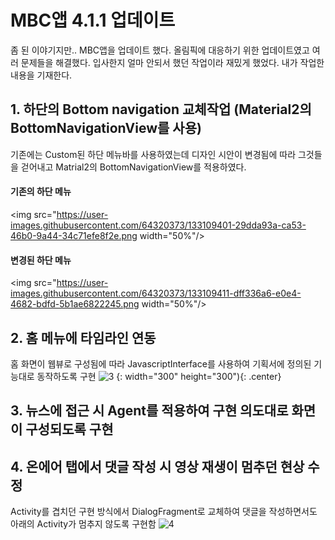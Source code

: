 MBC앱 4.1.1 업데이트
======
좀 된 이야기지만.. MBC앱을 업데이트 했다.
올림픽에 대응하기 위한 업데이트였고 여러 문제들을 해결했다.
입사한지 얼마 안되서 했던 작업이라 재밌게 했었다.
내가 작업한 내용을 기재한다.

## 1. 하단의 Bottom navigation 교체작업 (Material2의 BottomNavigationView를 사용)
기존에는 Custom된 하단 메뉴바를 사용하였는데 디자인 시안이 변경됨에 따라 그것들을 걷어내고 Matrial2의 BottomNavigationView를 적용하였다.
#### 기존의 하단 메뉴
<img src="https://user-images.githubusercontent.com/64320373/133109401-29dda93a-ca53-46b0-9a44-34c71efe8f2e.png width="50%"/>
                                                                                                                           
#### 변경된 하단 메뉴
<img src="https://user-images.githubusercontent.com/64320373/133109411-dff336a6-e0e4-4682-bdfd-5b1ae6822245.png width="50%"/>

## 2. 홈 메뉴에 타임라인 연동
홈 화면이 웹뷰로 구성됨에 따라 JavascriptInterface를 사용하여 기획서에 정의된 기능대로 동작하도록 구현
![3](https://user-images.githubusercontent.com/64320373/133109413-01af21c7-b110-4b8c-b189-272db164e11b.jpg) {: width="300" height="300"){: .center}

## 3. 뉴스에 접근 시 Agent를 적용하여 구현 의도대로 화면이 구성되도록 구현
## 4. 온에어 탭에서 댓글 작성 시 영상 재생이 멈추던 현상 수정
Activity를 겹치던 구현 방식에서 DialogFragment로 교체하여 댓글을 작성하면서도 아래의 Activity가 멈추지 않도록 구현함
![4](https://user-images.githubusercontent.com/64320373/133108403-8efd5dcf-a951-4e19-8f10-070feacbb68b.jpg)
